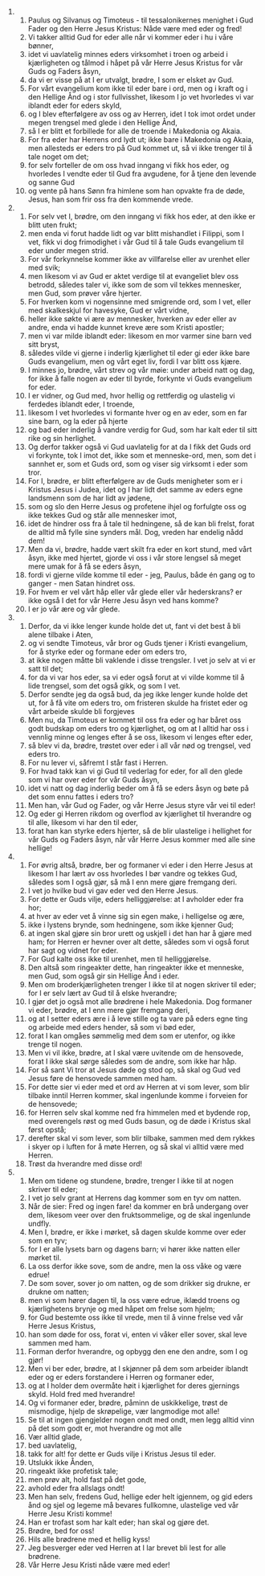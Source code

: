 <ol>
  <li>
    <ol>
      <li>Paulus og Silvanus og Timoteus - til tessalonikernes menighet i Gud Fader og den Herre Jesus Kristus: Nåde være med eder og fred!</li>
      <li>Vi takker alltid Gud for eder alle når vi kommer eder i hu i våre bønner,</li>
      <li>idet vi uavlatelig minnes eders virksomhet i troen og arbeid i kjærligheten og tålmod i håpet på vår Herre Jesus Kristus for vår Guds og Faders åsyn,</li>
      <li>da vi er visse på at I er utvalgt, brødre, I som er elsket av Gud.</li>
      <li>For vårt evangelium kom ikke til eder bare i ord, men og i kraft og i den Hellige Ånd og i stor fullvisshet, likesom I jo vet hvorledes vi var iblandt eder for eders skyld,</li>
      <li>og I blev efterfølgere av oss og av Herren, idet I tok imot ordet under megen trengsel med glede i den Hellige Ånd,</li>
      <li>så I er blitt et forbillede for alle de troende i Makedonia og Akaia.</li>
      <li>For fra eder har Herrens ord lydt ut; ikke bare i Makedonia og Akaia, men allesteds er eders tro på Gud kommet ut, så vi ikke trenger til å tale noget om det;</li>
      <li>for selv forteller de om oss hvad inngang vi fikk hos eder, og hvorledes I vendte eder til Gud fra avgudene, for å tjene den levende og sanne Gud</li>
      <li>og vente på hans Sønn fra himlene som han opvakte fra de døde, Jesus, han som frir oss fra den kommende vrede.</li>
    </ol>
  </li>
  <li>
    <ol>
      <li>For selv vet I, brødre, om den inngang vi fikk hos eder, at den ikke er blitt uten frukt;</li>
      <li>men enda vi forut hadde lidt og var blitt mishandlet i Filippi, som I vet, fikk vi dog frimodighet i vår Gud til å tale Guds evangelium til eder under megen strid.</li>
      <li>For vår forkynnelse kommer ikke av villfarelse eller av urenhet eller med svik;</li>
      <li>men likesom vi av Gud er aktet verdige til at evangeliet blev oss betrodd, således taler vi, ikke som de som vil tekkes mennesker, men Gud, som prøver våre hjerter.</li>
      <li>For hverken kom vi nogensinne med smigrende ord, som I vet, eller med skalkeskjul for havesyke, Gud er vårt vidne,</li>
      <li>heller ikke søkte vi ære av mennesker, hverken av eder eller av andre, enda vi hadde kunnet kreve ære som Kristi apostler;</li>
      <li>men vi var milde iblandt eder: likesom en mor varmer sine barn ved sitt bryst,</li>
      <li>således vilde vi gjerne i inderlig kjærlighet til eder gi eder ikke bare Guds evangelium, men og vårt eget liv, fordi I var blitt oss kjære.</li>
      <li>I minnes jo, brødre, vårt strev og vår møie: under arbeid natt og dag, for ikke å falle nogen av eder til byrde, forkynte vi Guds evangelium for eder.</li>
      <li>I er vidner, og Gud med, hvor hellig og rettferdig og ulastelig vi ferdedes iblandt eder, I troende,</li>
      <li>likesom I vet hvorledes vi formante hver og en av eder, som en far sine barn, og la eder på hjerte</li>
      <li>og bad eder inderlig å vandre verdig for Gud, som har kalt eder til sitt rike og sin herlighet.</li>
      <li>Og derfor takker også vi Gud uavlatelig for at da I fikk det Guds ord vi forkynte, tok I imot det, ikke som et menneske-ord, men, som det i sannhet er, som et Guds ord, som og viser sig virksomt i eder som tror.</li>
      <li>For I, brødre, er blitt efterfølgere av de Guds menigheter som er i Kristus Jesus i Judea, idet og I har lidt det samme av eders egne landsmenn som de har lidt av jødene,</li>
      <li>som og slo den Herre Jesus og profetene ihjel og forfulgte oss og ikke tekkes Gud og står alle mennesker imot,</li>
      <li>idet de hindrer oss fra å tale til hedningene, så de kan bli frelst, forat de alltid må fylle sine synders mål. Dog, vreden har endelig nådd dem!</li>
      <li>Men da vi, brødre, hadde vært skilt fra eder en kort stund, med vårt åsyn, ikke med hjertet, gjorde vi oss i vår store lengsel så meget mere umak for å få se eders åsyn,</li>
      <li>fordi vi gjerne vilde komme til eder - jeg, Paulus, både én gang og to ganger - men Satan hindret oss.</li>
      <li>For hvem er vel vårt håp eller vår glede eller vår hederskrans? er ikke også I det for vår Herre Jesu åsyn ved hans komme?</li>
      <li>I er jo vår ære og vår glede.</li>
    </ol>
  </li>
  <li>
    <ol>
      <li>Derfor, da vi ikke lenger kunde holde det ut, fant vi det best å bli alene tilbake i Aten,</li>
      <li>og vi sendte Timoteus, vår bror og Guds tjener i Kristi evangelium, for å styrke eder og formane eder om eders tro,</li>
      <li>at ikke nogen måtte bli vaklende i disse trengsler. I vet jo selv at vi er satt til det;</li>
      <li>for da vi var hos eder, sa vi eder også forut at vi vilde komme til å lide trengsel, som det også gikk, og som I vet.</li>
      <li>Derfor sendte jeg da også bud, da jeg ikke lenger kunde holde det ut, for å få vite om eders tro, om fristeren skulde ha fristet eder og vårt arbeide skulde bli forgjeves</li>
      <li>Men nu, da Timoteus er kommet til oss fra eder og har båret oss godt budskap om eders tro og kjærlighet, og om at I alltid har oss i vennlig minne og lenges efter å se oss, likesom vi lenges efter eder,</li>
      <li>så blev vi da, brødre, trøstet over eder i all vår nød og trengsel, ved eders tro.</li>
      <li>For nu lever vi, såfremt I står fast i Herren.</li>
      <li>For hvad takk kan vi gi Gud til vederlag for eder, for all den glede som vi har over eder for vår Guds åsyn,</li>
      <li>idet vi natt og dag inderlig beder om å få se eders åsyn og bøte på det som ennu fattes i eders tro?</li>
      <li>Men han, vår Gud og Fader, og vår Herre Jesus styre vår vei til eder!</li>
      <li>Og eder gi Herren rikdom og overflod av kjærlighet til hverandre og til alle, likesom vi har den til eder,</li>
      <li>forat han kan styrke eders hjerter, så de blir ulastelige i hellighet for vår Guds og Faders åsyn, når vår Herre Jesus kommer med alle sine hellige!</li>
    </ol>
  </li>
  <li>
    <ol>
      <li>For øvrig altså, brødre, ber og formaner vi eder i den Herre Jesus at likesom I har lært av oss hvorledes I bør vandre og tekkes Gud, således som I også gjør, så må I enn mere gjøre fremgang deri.</li>
      <li>I vet jo hvilke bud vi gav eder ved den Herre Jesus.</li>
      <li>For dette er Guds vilje, eders helliggjørelse: at I avholder eder fra hor;</li>
      <li>at hver av eder vet å vinne sig sin egen make, i helligelse og ære,</li>
      <li>ikke i lystens brynde, som hedningene, som ikke kjenner Gud;</li>
      <li>at ingen skal gjøre sin bror urett og uskjell i det han har å gjøre med ham; for Herren er hevner over alt dette, således som vi også forut har sagt og vidnet for eder.</li>
      <li>For Gud kalte oss ikke til urenhet, men til helliggjørelse.</li>
      <li>Den altså som ringeakter dette, han ringeakter ikke et menneske, men Gud, som også gir sin Hellige Ånd i eder.</li>
      <li>Men om broderkjærligheten trenger I ikke til at nogen skriver til eder; for I er selv lært av Gud til å elske hverandre;</li>
      <li>I gjør det jo også mot alle brødrene i hele Makedonia. Dog formaner vi eder, brødre, at I enn mere gjør fremgang deri,</li>
      <li>og at I setter eders ære i å leve stille og ta vare på eders egne ting og arbeide med eders hender, så som vi bød eder,</li>
      <li>forat I kan omgåes sømmelig med dem som er utenfor, og ikke trenge til nogen.</li>
      <li>Men vi vil ikke, brødre, at I skal være uvitende om de hensovede, forat I ikke skal sørge således som de andre, som ikke har håp.</li>
      <li>For så sant Vi tror at Jesus døde og stod op, så skal og Gud ved Jesus føre de hensovede sammen med ham.</li>
      <li>For dette sier vi eder med et ord av Herren at vi som lever, som blir tilbake inntil Herren kommer, skal ingenlunde komme i forveien for de hensovede;</li>
      <li>for Herren selv skal komme ned fra himmelen med et bydende rop, med overengels røst og med Guds basun, og de døde i Kristus skal først opstå;</li>
      <li>derefter skal vi som lever, som blir tilbake, sammen med dem rykkes i skyer op i luften for å møte Herren, og så skal vi alltid være med Herren.</li>
      <li>Trøst da hverandre med disse ord!</li>
    </ol>
  </li>
  <li>
    <ol>
      <li>Men om tidene og stundene, brødre, trenger I ikke til at nogen skriver til eder;</li>
      <li>I vet jo selv grant at Herrens dag kommer som en tyv om natten.</li>
      <li>Når de sier: Fred og ingen fare! da kommer en brå undergang over dem, likesom veer over den fruktsommelige, og de skal ingenlunde undfly.</li>
      <li>Men I, brødre, er ikke i mørket, så dagen skulde komme over eder som en tyv;</li>
      <li>for I er alle lysets barn og dagens barn; vi hører ikke natten eller mørket til.</li>
      <li>La oss derfor ikke sove, som de andre, men la oss våke og være edrue!</li>
      <li>De som sover, sover jo om natten, og de som drikker sig drukne, er drukne om natten;</li>
      <li>men vi som hører dagen til, la oss være edrue, iklædd troens og kjærlighetens brynje og med håpet om frelse som hjelm;</li>
      <li>for Gud bestemte oss ikke til vrede, men til å vinne frelse ved vår Herre Jesus Kristus,</li>
      <li>han som døde for oss, forat vi, enten vi våker eller sover, skal leve sammen med ham.</li>
      <li>Forman derfor hverandre, og opbygg den ene den andre, som I og gjør!</li>
      <li>Men vi ber eder, brødre, at I skjønner på dem som arbeider iblandt eder og er eders forstandere i Herren og formaner eder,</li>
      <li>og at I holder dem overmåte høit i kjærlighet for deres gjernings skyld. Hold fred med hverandre!</li>
      <li>Og vi formaner eder, brødre, påminn de uskikkelige, trøst de mismodige, hjelp de skrøpelige, vær langmodige mot alle!</li>
      <li>Se til at ingen gjengjelder nogen ondt med ondt, men legg alltid vinn på det som godt er, mot hverandre og mot alle</li>
      <li>Vær alltid glade,</li>
      <li>bed uavlatelig,</li>
      <li>takk for alt! for dette er Guds vilje i Kristus Jesus til eder.</li>
      <li>Utslukk ikke Ånden,</li>
      <li>ringeakt ikke profetisk tale;</li>
      <li>men prøv alt, hold fast på det gode,</li>
      <li>avhold eder fra allslags ondt!</li>
      <li>Men han selv, fredens Gud, hellige eder helt igjennem, og gid eders ånd og sjel og legeme må bevares fullkomne, ulastelige ved vår Herre Jesu Kristi komme!</li>
      <li>Han er trofast som har kalt eder; han skal og gjøre det.</li>
      <li>Brødre, bed for oss!</li>
      <li>Hils alle brødrene med et hellig kyss!</li>
      <li>Jeg besverger eder ved Herren at I lar brevet bli lest for alle brødrene.</li>
      <li>Vår Herre Jesu Kristi nåde være med eder!</li>
    </ol>
  </li>
</ol>